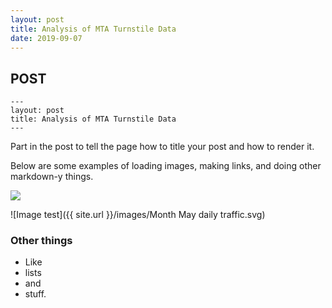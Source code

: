 ```yaml
---
layout: post
title: Analysis of MTA Turnstile Data
date: 2019-09-07
---
```


POST
-----

```
---
layout: post
title: Analysis of MTA Turnstile Data
---
```

Part in the post to tell the page how to title your post and how to render it.

Below are some examples of loading images, making links, and doing other
markdown-y things.

<img src="{{ site.url }}/images/Month May daily traffic.svg" class="img-style"/>

![Image test]({{ site.url }}/images/Month May daily traffic.svg)

### Other things
* Like
* lists
* and 
* stuff.
